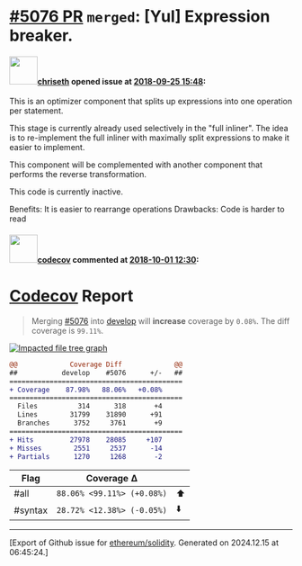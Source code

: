 # [\#5076 PR](https://github.com/ethereum/solidity/pull/5076) `merged`: [Yul] Expression breaker.

#### <img src="https://avatars.githubusercontent.com/u/9073706?v=4" width="50">[chriseth](https://github.com/chriseth) opened issue at [2018-09-25 15:48](https://github.com/ethereum/solidity/pull/5076):

This is an optimizer component that splits up expressions into one operation per statement.

This stage is currently already used selectively in the "full inliner". The idea is to re-implement the full inliner with maximally split expressions to make it easier to implement.

This component will be complemented with another component that performs the reverse transformation.

This code is currently inactive.

Benefits: It is easier to rearrange operations
Drawbacks: Code is harder to read

#### <img src="https://avatars.githubusercontent.com/in/254?v=4" width="50">[codecov](https://github.com/apps/codecov) commented at [2018-10-01 12:30](https://github.com/ethereum/solidity/pull/5076#issuecomment-425889977):

# [Codecov](https://codecov.io/gh/ethereum/solidity/pull/5076?src=pr&el=h1) Report
> Merging [#5076](https://codecov.io/gh/ethereum/solidity/pull/5076?src=pr&el=desc) into [develop](https://codecov.io/gh/ethereum/solidity/commit/547b26d46462663b49631d55cf32dc10094eb4d4?src=pr&el=desc) will **increase** coverage by `0.08%`.
> The diff coverage is `99.11%`.

[![Impacted file tree graph](https://codecov.io/gh/ethereum/solidity/pull/5076/graphs/tree.svg?width=650&token=87PGzVEwU0&height=150&src=pr)](https://codecov.io/gh/ethereum/solidity/pull/5076?src=pr&el=tree)

```diff
@@             Coverage Diff             @@
##           develop    #5076      +/-   ##
===========================================
+ Coverage    87.98%   88.06%   +0.08%     
===========================================
  Files          314      318       +4     
  Lines        31799    31890      +91     
  Branches      3752     3761       +9     
===========================================
+ Hits         27978    28085     +107     
+ Misses        2551     2537      -14     
+ Partials      1270     1268       -2
```

| Flag | Coverage Δ | |
|---|---|---|
| #all | `88.06% <99.11%> (+0.08%)` | :arrow_up: |
| #syntax | `28.72% <12.38%> (-0.05%)` | :arrow_down: |


-------------------------------------------------------------------------------



[Export of Github issue for [ethereum/solidity](https://github.com/ethereum/solidity). Generated on 2024.12.15 at 06:45:24.]
